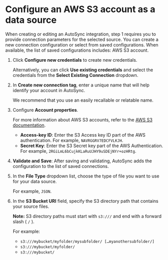 # Configure an AWS S3 account as a data source

When creating or editing an AutoSync integration, step 1 requires you to provide connection parameters for the selected source. You can create a new connection configuration or select from saved configurations. When available, the list of saved configurations includes: AWS S3 account.

1.  Click **Configure new credentials** to create new credentials.

    Alternatively, you can click **Use existing credentials** and select the credentials from the **Select Existing Connection** dropdown.

2.  In **Create new connection tag**, enter a unique name that will help identify your account in AutoSync.

    We recommend that you use an easily recallable or relatable name.

3.  Configure **Account properties**.

    For more information about AWS S3 accounts, refer to the [AWS S3 documentation](https://docs.aws.amazon.com/s3/index.html).

    -   **Access-key ID**: Enter the S3 Access key ID part of the AWS authentication. For example, `NAVRGGRV7EDCFVLKJH`.
    -   **Secret Key**: Enter the S3 Secret key part of the AWS Authentication. For example, `2RGiLmL6bCujkKLaRuUJHY9uSDEjNYr+ozHRtg`.
4.  **Validate and Save**: After saving and validating, AutoSync adds the configuration to the list of saved connections.

5.  In the **File Type** dropdown list, choose the type of file you want to use for your data source.

    For example, `JSON`.

6.  In the **S3 Bucket URI** field, specify the S3 directory path that contains your source files.

    **Note:** S3 directory paths must start with `s3:///` and end with a forward slash \( `/` \).

    For example:

    -   `s3:///mybucket/myfolder/mysubfolder/ […myanothersubfolder/]`
    -   `s3:///mybucket/myfolder/`
    -   `s3:///mybucket/`

